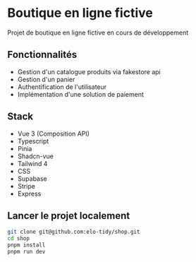 # Boutique en ligne fictive
Projet de boutique en ligne fictive en cours de développement

## Fonctionnalités

- Gestion d'un catalogue produits via fakestore api
- Gestion d'un panier
- Authentification de l'utilisateur
- Implémentation d'une solution de paiement

## Stack

- Vue 3 (Composition API)
- Typescript
- Pinia
- Shadcn-vue
- Tailwind 4
- CSS
- Supabase
- Stripe
- Express

## Lancer le projet localement

```bash
git clone git@github.com:elo-tidy/shop.git
cd shop
pnpm install
pnpm run dev
```
